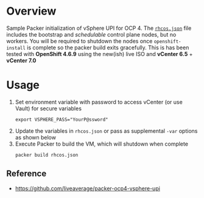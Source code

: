 # Overview 

Sample Packer initialization of vSphere UPI for OCP 4. The [`rhcos.json`](rhcos.json) file includes the bootstrap and *schedulable* control plane nodes, but no workers. You will be required to shutdown the nodes once `openshift-install` is complete so the packer build exits gracefully. This is has been tested with **OpenShift 4.6.9** using the new(ish) live ISO and **vCenter 6.5** + **vCenter 7.0**

# Usage

  1. Set environment variable with password to access vCenter (or use Vault) for secure variables
     ````
     export VSPHERE_PASS="YourP@ssword"
     ````
  2. Update the variables in `rhcos.json` or pass as supplemental `-var` options as shown below
  3. Execute Packer to build the VM, which will shutdown when complete
     ```
     packer build rhcos.json
     ``` 
  
## Reference

* https://github.com/liveaverage/packer-ocp4-vsphere-upi
